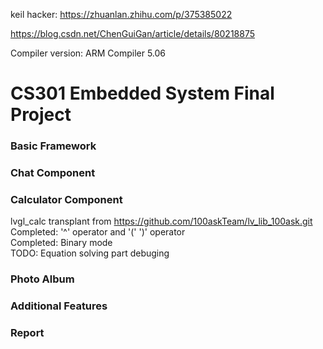  keil hacker: https://zhuanlan.zhihu.com/p/375385022
 
 https://blog.csdn.net/ChenGuiGan/article/details/80218875
 
 Compiler version: ARM Compiler 5.06
# CS301 Embedded System Final Project
### Basic Framework
### Chat Component
### Calculator Component 
 lvgl_calc transplant from https://github.com/100askTeam/lv_lib_100ask.git  
 Completed: '^' operator and '(' ')' operator  
 Completed: Binary mode  
 TODO: Equation solving part debuging
### Photo Album
### Additional Features
### Report
